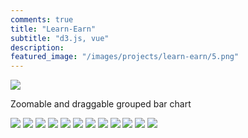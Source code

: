 ```yaml
---
comments: true
title: "Learn-Earn"
subtitle: "d3.js, vue"
description:
featured_image: "/images/projects/learn-earn/5.png"
---
```


![](/images/projects/learn-earn/gif.gif)



Zoomable and draggable grouped bar chart




<div class="gallery" data-columns="3">
	<img src="/images/projects/learn-earn/1.png">
	<img src="/images/projects/learn-earn/2.png">
	<img src="/images/projects/learn-earn/3.png">
  <img src="/images/projects/learn-earn/4.png">
	<img src="/images/projects/learn-earn/5.png">
	<img src="/images/projects/learn-earn/6.png">
	<img src="/images/projects/learn-earn/7.png">
  <img src="/images/projects/learn-earn/8.png">
	<img src="/images/projects/learn-earn/9.png">
	<img src="/images/projects/learn-earn/10.png">
	<img src="/images/projects/learn-earn/11.png">
  <img src="/images/projects/learn-earn/12.png">
</div>
